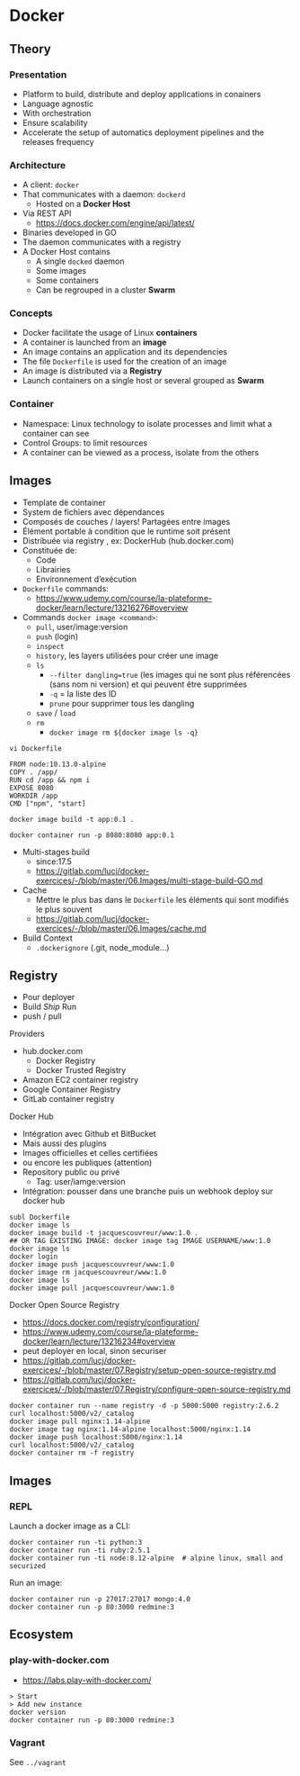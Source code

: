 # Docker

## Theory

### Presentation
- Platform to build, distribute and deploy applications in conainers
- Language agnostic
- With orchestration
- Ensure scalability
- Accelerate the setup of automatics deployment pipelines and the releases frequency

### Architecture
- A client: `docker`
- That communicates with a daemon: `dockerd`
  - Hosted on a **Docker Host**
- Via REST API
  - https://docs.docker.com/engine/api/latest/
- Binaries developed in GO
- The daemon communicates with a registry
- A Docker Host contains
  - A single `docked` daemon
  - Some images
  - Some containers
  - Can be regrouped in a cluster **Swarm**

### Concepts
- Docker facilitate the usage of Linux **containers**
- A container is launched from an **image**
- An image contains an application and its dependencies
- The file `Dockerfile` is used for the creation of an image
- An image is distributed via a **Registry**
- Launch containers on a single host or several grouped as **Swarm**

### Container
- Namespace: Linux technology to isolate processes and limit what a container can see
- Control Groups: to limit resources
- A container can be viewed as a process, isolate from the others

## Images
- Template de container
- System de fichiers avec dépendances
- Composés de couches / layers! Partagées entre images
- Élément portable à condition que le runtime soit présent
- Distribuée via registry , ex: DockerHub (hub.docker.com)
- Constituée de:
	- Code
	- Librairies
	- Environnement d’exécution
- `Dockerfile` commands:
   - https://www.udemy.com/course/la-plateforme-docker/learn/lecture/13216276#overview
- Commands `docker image <command>`:
	- `pull`, user/image:version
	- `push` (login)
	- `inspect`
	- `history`, les layers utilisées pour créer une image
	- `ls`
		- `--filter dangling=true` (les images qui ne sont plus référencées (sans nom ni version) et qui peuvent être supprimées
		- `-q` = la liste des ID
		- `prune` pour supprimer tous les dangling
	- `save` / `load`
	- `rm`
		- `docker image rm ${docker image ls -q}`

`vi Dockerfile`

```
FROM node:10.13.0-alpine
COPY . /app/
RUN cd /app && npm i
EXPOSE 8080
WORKDIR /app
CMD ["npm", "start]
```

`docker image build -t app:0.1 .`

`docker container run -p 8080:8080 app:0.1`

- Multi-stages build
	- since:17.5
	- https://gitlab.com/lucj/docker-exercices/-/blob/master/06.Images/multi-stage-build-GO.md 
- Cache
   - Mettre le plus bas dans le `Dockerfile` les éléments qui sont modifiés le plus souvent
   - https://gitlab.com/lucj/docker-exercices/-/blob/master/06.Images/cache.md 
- Build Context
	- `.dockerignore` (.git, node_module...)

## Registry

- Pour deployer
- Build *Ship* Run
- push / pull

Providers
- hub.docker.com
	- Docker Registry
	- Docker Trusted Registry
- Amazon EC2 container registry
- Google Container Registry
- GitLab container registry

Docker Hub
- Intégration avec Github et BitBucket
- Mais aussi des plugins
- Images officielles et celles certifiées
- ou encore les publiques (attention)
- Repository public ou privé
	- Tag: user/iamge:version
- Intégration: pousser dans une branche puis un webhook deploy sur docker hub

```
subl Dockerfile
docker image ls
docker image build -t jacquescouvreur/www:1.0 .
## OR TAG EXISTING IMAGE: docker image tag IMAGE USERNAME/www:1.0
docker image ls
docker login
docker image push jacquescouvreur/www:1.0
docker image rm jacquescouvreur/www:1.0
docker image ls
docker image pull jacquescouvreur/www:1.0
```

Docker Open Source Registry
- https://docs.docker.com/registry/configuration/
- 	https://www.udemy.com/course/la-plateforme-docker/learn/lecture/13216234#overview
- peut deployer en local, sinon securiser
- https://gitlab.com/lucj/docker-exercices/-/blob/master/07.Registry/setup-open-source-registry.md
- https://gitlab.com/lucj/docker-exercices/-/blob/master/07.Registry/configure-open-source-registry.md
```
docker container run --name registry -d -p 5000:5000 registry:2.6.2
curl localhost:5000/v2/_catalog
docker image pull nginx:1.14-alpine
docker image tag nginx:1.14-alpine localhost:5000/nginx:1.14
docker image push localhost:5000/nginx:1.14
curl localhost:5000/v2/_catalog
docker container rm -f registry
```


## Images

### REPL

Launch a docker image as a CLI:

```shell
docker container run -ti python:3
docker container run -ti ruby:2.5.1
docker container run -ti node:8.12-alpine  # alpine linux, small and securized
```

Run an image:

```shell
docker container run -p 27017:27017 mongo:4.0
docker container run -p 80:3000 redmine:3
```


## Ecosystem

### play-with-docker.com

- https://labs.play-with-docker.com/

```shell
> Start
> Add new instance
docker version
docker container run -p 80:3000 redmine:3
```


### Vagrant

See `../vagrant`
